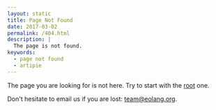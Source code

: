 ```yaml
---
layout: static
title: Page Not Found
date: 2017-03-02
permalink: /404.html
description: |
  The page is not found.
keywords:
  - page not found
  - artipie
---
```


The page you are looking for is not here. Try to start with the [root](/) one.

<p>Don't hesitate to email us if you are lost:
<a href="mailto:team@eolang.org">team@eolang.org</a>.</p>
